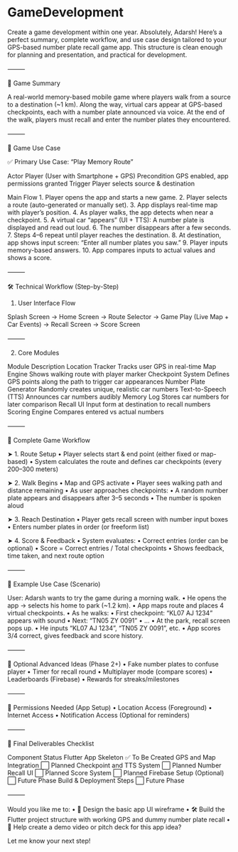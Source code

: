 # GameDevelopment
Create a game development within one year.
Absolutely, Adarsh! Here’s a perfect summary, complete workflow, and use case design tailored to your GPS-based number plate recall game app. This structure is clean enough for planning and presentation, and practical for development.

⸻

🎯 Game Summary

A real-world memory-based mobile game where players walk from a source to a destination (~1 km). Along the way, virtual cars appear at GPS-based checkpoints, each with a number plate announced via voice. At the end of the walk, players must recall and enter the number plates they encountered.

⸻

🧩 Game Use Case

✅ Primary Use Case: “Play Memory Route”

Actor	Player (User with Smartphone + GPS)
Precondition	GPS enabled, app permissions granted
Trigger	Player selects source & destination

Main Flow
	1.	Player opens the app and starts a new game.
	2.	Player selects a route (auto-generated or manually set).
	3.	App displays real-time map with player’s position.
	4.	As player walks, the app detects when near a checkpoint.
	5.	A virtual car “appears” (UI + TTS): A number plate is displayed and read out loud.
	6.	The number disappears after a few seconds.
	7.	Steps 4–6 repeat until player reaches the destination.
	8.	At destination, app shows input screen: “Enter all number plates you saw.”
	9.	Player inputs memory-based answers.
	10.	App compares inputs to actual values and shows a score.

⸻

🛠️ Technical Workflow (Step-by-Step)

1. User Interface Flow

Splash Screen → Home Screen → Route Selector → Game Play (Live Map + Car Events) → Recall Screen → Score Screen


⸻

2. Core Modules

Module	Description
Location Tracker	Tracks user GPS in real-time
Map Engine	Shows walking route with player marker
Checkpoint System	Defines GPS points along the path to trigger car appearances
Number Plate Generator	Randomly creates unique, realistic car numbers
Text-to-Speech (TTS)	Announces car numbers audibly
Memory Log	Stores car numbers for later comparison
Recall UI	Input form at destination to recall numbers
Scoring Engine	Compares entered vs actual numbers


⸻

🔁 Complete Game Workflow

➤ 1. Route Setup
	•	Player selects start & end point (either fixed or map-based)
	•	System calculates the route and defines car checkpoints (every 200–300 meters)

➤ 2. Walk Begins
	•	Map and GPS activate
	•	Player sees walking path and distance remaining
	•	As user approaches checkpoints:
	•	A random number plate appears and disappears after 3–5 seconds
	•	The number is spoken aloud

➤ 3. Reach Destination
	•	Player gets recall screen with number input boxes
	•	Enters number plates in order (or freeform list)

➤ 4. Score & Feedback
	•	System evaluates:
	•	Correct entries (order can be optional)
	•	Score = Correct entries / Total checkpoints
	•	Shows feedback, time taken, and next route option

⸻

📘 Example Use Case (Scenario)

User: Adarsh wants to try the game during a morning walk.
	•	He opens the app → selects his home to park (~1.2 km).
	•	App maps route and places 4 virtual checkpoints.
	•	As he walks:
	•	First checkpoint: “KL07 AJ 1234” appears with sound
	•	Next: “TN05 ZY 0091”
	•	…
	•	At the park, recall screen pops up.
	•	He inputs “KL07 AJ 1234”, “TN05 ZY 0091”, etc.
	•	App scores 3/4 correct, gives feedback and score history.

⸻

🧠 Optional Advanced Ideas (Phase 2+)
	•	Fake number plates to confuse player
	•	Timer for recall round
	•	Multiplayer mode (compare scores)
	•	Leaderboards (Firebase)
	•	Rewards for streaks/milestones

⸻

🔐 Permissions Needed (App Setup)
	•	Location Access (Foreground)
	•	Internet Access
	•	Notification Access (Optional for reminders)

⸻

🎯 Final Deliverables Checklist

Component	Status
Flutter App Skeleton	✅ To Be Created
GPS and Map Integration	⬜️ Planned
Checkpoint and TTS System	⬜️ Planned
Number Recall UI	⬜️ Planned
Score System	⬜️ Planned
Firebase Setup (Optional)	⬜️ Future Phase
Build & Deployment Steps	⬜️ Future Phase


⸻

Would you like me to:
	•	🎨 Design the basic app UI wireframe
	•	🛠️ Build the Flutter project structure with working GPS and dummy number plate recall
	•	🧪 Help create a demo video or pitch deck for this app idea?

Let me know your next step!
